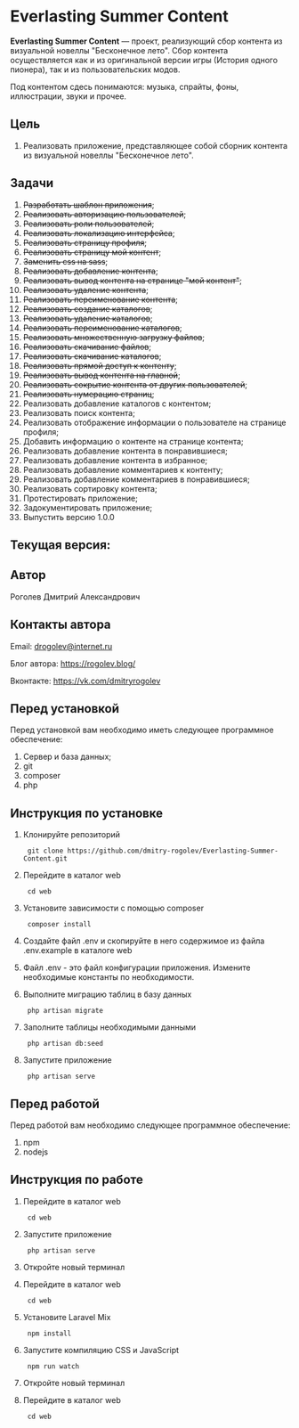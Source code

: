 # Everlasting Summer Content

**Everlasting Summer Content** &mdash; проект, реализующий сбор контента из визуальной новеллы "Бесконечное лето". Сбор контента осуществляется как и из оригинальной версии игры (История одного пионера), так и из пользовательских модов.

Под контентом сдесь понимаются: музыка, спрайты, фоны, иллюстрации, звуки и прочее.

## Цель

1. Реализовать приложение, представляющее собой сборник контента из визуальной новеллы "Бесконечное лето".

## Задачи

1. <s>Разработать шаблон приложения</s>; 
2. <s>Реализовать авторизацию пользователей</s>;
3. <s>Реализовать роли пользователей</s>;
4. <s>Реализовать локализацию интерфейса</s>;
5. <s>Реализовать страницу профиля</s>;
6. <s>Реализовать страницу мой контент</s>;
7. <s>Заменить css на sass</s>;
8. <s>Реализовать добавление контента</s>;
9. <s>Реализовать вывод контента на странице "мой контент"</s>;
10. <s>Реализовать удаление контента</s>;
11. <s>Реализовать переименование контента</s>;
12. <s>Реализовать создание каталогов</s>;
13. <s>Реализовать удаление каталогов</s>;
14. <s>Реализовать переименование каталогов</s>;
15. <s>Реализовать множественную загрузку файлов</s>;
16. <s>Реализовать скачивание файлов</s>;
17. <s>Реализовать скачивание каталогов</s>;
18. <s>Реализовать прямой доступ к контенту</s>;
19. <s>Реализовать вывод контента на главной</s>;
20. <s>Реализовать сокрытие контента от других пользователей</s>;
21. <s>Реализовать нумерацию страниц</s>;
22. Реализовать добавление каталогов с контентом;
23. Реализовать поиск контента;
24. Реализовать отображение информации о пользователе на странице профиля;
25. Добавить информацию о контенте на странице контента;
26. Реализовать добавление контента в понравившиеся;
27. Реализовать добавление контента в избранное;
28. Реализовать добавление комментариев к контенту;
29. Реализовать добавление комментариев в понравившиеся;
30. Реализовать сортировку контента;
31. Протестировать приложение;
32. Задокументировать приложение;
33. Выпустить версию 1.0.0

## Текущая версия: 

## Автор

Роголев Дмитрий Александрович

## Контакты автора

Email: drogolev@internet.ru

Блог автора: https://rogolev.blog/

Вконтакте: https://vk.com/dmitryrogolev

## Перед установкой

Перед установкой вам необходимо иметь следующее программное обеспечение: 

1. Сервер и база данных;
2. git
3. composer
4. php

## Инструкция по установке

1. Клонируйте репозиторий 

        git clone https://github.com/dmitry-rogolev/Everlasting-Summer-Content.git 

2. Перейдите в каталог web

        cd web

3. Установите зависимости с помощью composer

        composer install

4. Создайте файл .env и скопируйте в него содержимое из файла .env.example в каталоге web

5. Файл .env - это файл конфигурации приложения. Измените необходимые константы по необходимости. 

6. Выполните миграцию таблиц в базу данных 

        php artisan migrate

7. Заполните таблицы необходимыми данными 

        php artisan db:seed

8. Запустите приложение 

        php artisan serve

## Перед работой 

Перед работой вам необходимо следующее программное обеспечение: 

1. npm
2. nodejs

## Инструкция по работе 

1. Перейдите в каталог web

        cd web

2. Запустите приложение 

        php artisan serve

3. Откройте новый терминал

4. Перейдите в каталог web

        cd web

5. Установите Laravel Mix

        npm install

5. Запустите компиляцию CSS и JavaScript

        npm run watch

6. Откройте новый терминал

7. Перейдите в каталог web

        cd web